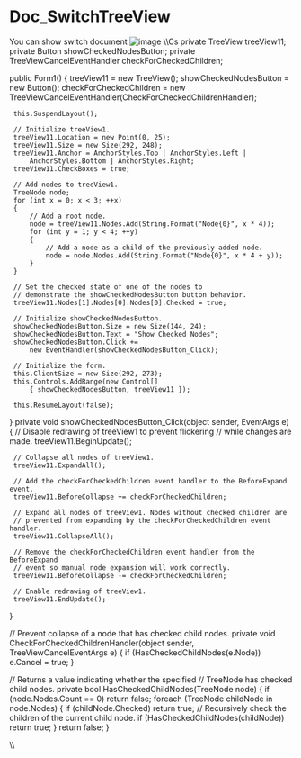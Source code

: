 # Doc_SwitchTreeView
You can show switch document
![image](https://github.com/user-attachments/assets/f108dbb5-1664-42a7-a659-0bf4704d1c6d)
\\\Cs
 private TreeView treeView11;
 private Button showCheckedNodesButton;
 private TreeViewCancelEventHandler checkForCheckedChildren;

 public Form1()
 {
     treeView11 = new TreeView();
     showCheckedNodesButton = new Button();
     checkForCheckedChildren =
         new TreeViewCancelEventHandler(CheckForCheckedChildrenHandler);

     this.SuspendLayout();

     // Initialize treeView1.
     treeView11.Location = new Point(0, 25);
     treeView11.Size = new Size(292, 248);
     treeView11.Anchor = AnchorStyles.Top | AnchorStyles.Left |
         AnchorStyles.Bottom | AnchorStyles.Right;
     treeView11.CheckBoxes = true;

     // Add nodes to treeView1.
     TreeNode node;
     for (int x = 0; x < 3; ++x)
     {
         // Add a root node.
         node = treeView11.Nodes.Add(String.Format("Node{0}", x * 4));
         for (int y = 1; y < 4; ++y)
         {
             // Add a node as a child of the previously added node.
             node = node.Nodes.Add(String.Format("Node{0}", x * 4 + y));
         }
     }

     // Set the checked state of one of the nodes to
     // demonstrate the showCheckedNodesButton button behavior.
     treeView11.Nodes[1].Nodes[0].Nodes[0].Checked = true;

     // Initialize showCheckedNodesButton.
     showCheckedNodesButton.Size = new Size(144, 24);
     showCheckedNodesButton.Text = "Show Checked Nodes";
     showCheckedNodesButton.Click +=
         new EventHandler(showCheckedNodesButton_Click);

     // Initialize the form.
     this.ClientSize = new Size(292, 273);
     this.Controls.AddRange(new Control[]
         { showCheckedNodesButton, treeView11 });

     this.ResumeLayout(false);
 }
 private void showCheckedNodesButton_Click(object sender, EventArgs e)
 {
     // Disable redrawing of treeView1 to prevent flickering 
     // while changes are made.
     treeView11.BeginUpdate();

     // Collapse all nodes of treeView1.
     treeView11.ExpandAll();

     // Add the checkForCheckedChildren event handler to the BeforeExpand event.
     treeView11.BeforeCollapse += checkForCheckedChildren;

     // Expand all nodes of treeView1. Nodes without checked children are 
     // prevented from expanding by the checkForCheckedChildren event handler.
     treeView11.CollapseAll();

     // Remove the checkForCheckedChildren event handler from the BeforeExpand 
     // event so manual node expansion will work correctly.
     treeView11.BeforeCollapse -= checkForCheckedChildren;

     // Enable redrawing of treeView1.
     treeView11.EndUpdate();
 }

 // Prevent collapse of a node that has checked child nodes.
 private void CheckForCheckedChildrenHandler(object sender,
     TreeViewCancelEventArgs e)
 {
     if (HasCheckedChildNodes(e.Node)) e.Cancel = true;
 }

 // Returns a value indicating whether the specified 
 // TreeNode has checked child nodes.
 private bool HasCheckedChildNodes(TreeNode node)
 {
     if (node.Nodes.Count == 0) return false;
     foreach (TreeNode childNode in node.Nodes)
     {
         if (childNode.Checked) return true;
         // Recursively check the children of the current child node.
         if (HasCheckedChildNodes(childNode)) return true;
     }
     return false;
 }

\\\

